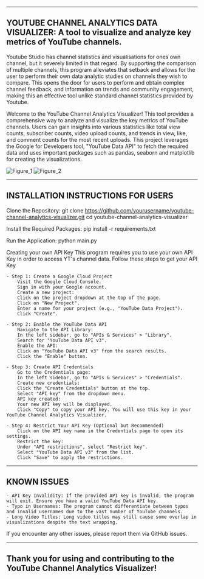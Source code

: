 --------------------------------------------------------------------------------
YOUTUBE CHANNEL ANALYTICS DATA VISUALIZER: 
A tool to visualize and analyze key metrics of YouTube channels.
--------------------------------------------------------------------------------

Youtube Studio has channel statistics and visualisations for ones own channel, but it severely limited in that regard. By supporting the comparison of multiple channels, this program alleviates that setback and allows for the user to perform their own data analytic studies on channels they wish to compare. This opens the door for users to perform and obtain complex channel feedback, and information on trends and community engagement, making this an effective tool unlike standard channel statistics provided by Youtube.

Welcome to the YouTube Channel Analytics Visualizer! This tool provides a comprehensive way to analyze and visualize the key metrics of YouTube channels. Users can gain insights into various statistics like total view counts, subscriber counts, video upload counts, and trends in view, like, and comment counts for the most recent uploads. This project leverages the Google for Developers tool, "YouTube Data API" to fetch the required data and uses important packages such as pandas, seaborn and matplotlib for creating the visualizations. 

![Figure_1](https://github.com/tejasdu/YT-DataVisualizer/assets/113138177/6f7bc49e-9180-49e2-a0df-0749272f5463)
![Figure_2](https://github.com/tejasdu/YT-DataVisualizer/assets/113138177/8344beb8-4d70-4320-9f74-a37a89ede138)

----------------------------------------
INSTALLATION INSTRUCTIONS FOR USERS
----------------------------------------
Clone the Repository:
    git clone https://github.com/yourusername/youtube-channel-analytics-visualizer.git
    cd youtube-channel-analytics-visualizer
  
Install the Required Packages:
    pip install -r requirements.txt

Run the Application:
    python main.py

Creating your own API Key
    This program requires you to use your own API Key in order to access YT's channel data. Follow these steps to get your API Key
    
    - Step 1: Create a Google Cloud Project
        Visit the Google Cloud Console.
        Sign in with your Google account.
        Create a new project:
        Click on the project dropdown at the top of the page.
        Click on "New Project".
        Enter a name for your project (e.g., "YouTube Data Project").
        Click "Create".
  
    - Step 2: Enable the YouTube Data API
        Navigate to the API Library:
        In the left sidebar, go to "APIs & Services" > "Library".
        Search for "YouTube Data API v3".
        Enable the API:
        Click on "YouTube Data API v3" from the search results.
        Click the "Enable" button.
        
    - Step 3: Create API Credentials
        Go to the Credentials page:
        In the left sidebar, go to "APIs & Services" > "Credentials".
        Create new credentials:
        Click the "Create Credentials" button at the top.
        Select "API key" from the dropdown menu.
        API key created:
        Your new API key will be displayed.
        Click "Copy" to copy your API key. You will use this key in your YouTube Channel Analytics Visualizer.
        
    - Step 4: Restrict Your API Key (Optional but Recommended)
        Click on the API key name in the Credentials page to open its settings.
        Restrict the key:
        Under "API restrictions", select "Restrict key".
        Select "YouTube Data API v3" from the list.
        Click "Save" to apply the restrictions.
----------------------------------------
KNOWN ISSUES
----------------------------------------
    - API Key Invalidity: If the provided API key is invalid, the program will exit. Ensure you have a valid YouTube Data API key.
    - Typo in Usernames: The program cannot differentiate between typos and invalid usernames due to the vast number of YouTube channels.
    - Long Video Titles: Long video titles may still cause some overlap in visualizations despite the text wrapping.
    
If you encounter any other issues, please report them via GitHub issues.

---------------------------------------------------------------------------------
Thank you for using and contributing to the YouTube Channel Analytics Visualizer!
---------------------------------------------------------------------------------
